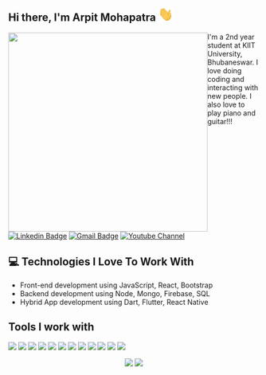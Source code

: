<h2> Hi there, I'm Arpit Mohapatra <img src="https://raw.githubusercontent.com/ABSphreak/ABSphreak/master/gifs/Hi.gif" width="30px"></h2><img width="400" height="400" align='left' src="https://cdn140.picsart.com/273502327002211.png?type=webp&to=min&r=640">
I'm a 2nd year student at KIIT University, Bhubaneswar. I love doing coding and interacting with new people. I also love to play piano and guitar!!!

<br />
<br />

[![Linkedin Badge](https://img.shields.io/badge/-arpit-blue?style=flat-square&logo=Linkedin&logoColor=white&link=https://www.linkedin.com/in/arpit-mohapatra-b40aa9120/)](https://www.linkedin.com/in/arpit-mohapatra-b40aa9120/) [![Gmail Badge](https://img.shields.io/badge/-arpit.mohapatra19@gmail.com-c14438?style=flat-square&logo=Gmail&logoColor=white&link=mailto:arpit.mohapatra19@gmail.com)](mailto:arpit.mohapatra19@gmail.com) [![Youtube Channel](https://img.shields.io/badge/-Arpit%20Mohapatra-c14438?style=flat-square&logo=Youtube&link=https://www.youtube.com/channel/UC-HTcLSHfzWM_dch6Di3uWw/)](https://www.youtube.com/channel/UC-HTcLSHfzWM_dch6Di3uWw/)

## :computer: Technologies I Love To Work With
* Front-end development using  JavaScript, React, Bootstrap
* Backend development using Node, Mongo, Firebase, SQL
* Hybrid App development using Dart, Flutter, React Native

## Tools I work with
 <img src = 'https://raw.githubusercontent.com/MarikIshtar007/MarikIshtar007/master/images/git.svg' height='30'/> <img src = 'https://image.flaticon.com/icons/svg/919/919853.svg' width='30'/> <img src = 'https://image.flaticon.com/icons/svg/919/919851.svg' width='30'/> <img src = 'https://github.com/MarikIshtar007/MarikIshtar007/blob/master/images/js.svg' width='30'/> <img src = 'https://raw.githubusercontent.com/MarikIshtar007/MarikIshtar007/master/images/flutter-logo.svg' width='23'/>  <img src = 'https://github.com/MarikIshtar007/MarikIshtar007/blob/master/images/flask.png' width='30'/>  <img src = 'https://icon-library.com/images/node-js-icon/node-js-icon-8.jpg' width='27'/> <img src = 'https://github.com/MarikIshtar007/MarikIshtar007/blob/master/images/cpp.svg' width='30'/> <img src = 'https://image.flaticon.com/icons/svg/919/919856.svg' width='30'/> <img src = 'https://upload-icon.s3.us-east-2.amazonaws.com/uploads/icons/png/3556671901536211770-512.png' width='30'/> <img src = 'https://upload.wikimedia.org/wikipedia/commons/thumb/1/17/GraphQL_Logo.svg/1200px-GraphQL_Logo.svg.png' width='30'/> <img src = 'https://d2eip9sf3oo6c2.cloudfront.net/tags/images/000/001/216/thumb/apollo-seeklogo.com_%281%29.png' width='30'/>

<p align=center>
<img src = "https://github-readme-stats.vercel.app/api?username=marpit19&&show_icons=true&title_color=ffffff&icon_color=bb2acf&text_color=daf7dc&bg_color=151515">
<img src = "https://github-readme-stats.vercel.app/api/top-langs/?username=marpit19&hide=css,java,html&theme=tokyonight">
 </p>
